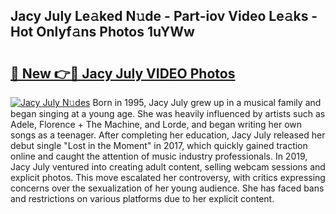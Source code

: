 ## Jacy July Le𝚊ked N𝚞de - Part-iov Video Le𝚊ks - Hot Onlyf𝚊ns Photos 1uYWw

# <h2><a href="http://ab35810.deff.icu/?id=Jacy+July">🔗 New 👉🔴 Jacy July VIDEO Photos</a></h2>

[![Jacy July N𝚞des](https://i.imgur.com/rIISA9y.gif)](http://ab35810.deff.icu/?id=Jacy+July)
Born in 1995, Jacy July grew up in a musical family and began singing at a young age. She was heavily influenced by artists such as Adele, Florence + The Machine, and Lorde, and began writing her own songs as a teenager. After completing her education, Jacy July released her debut single "Lost in the Moment" in 2017, which quickly gained traction online and caught the attention of music industry professionals. In 2019, Jacy July ventured into creating adult content, selling webcam sessions and explicit photos. This move escalated her controversy, with critics expressing concerns over the sexualization of her young audience. She has faced bans and restrictions on various platforms due to her explicit content.
